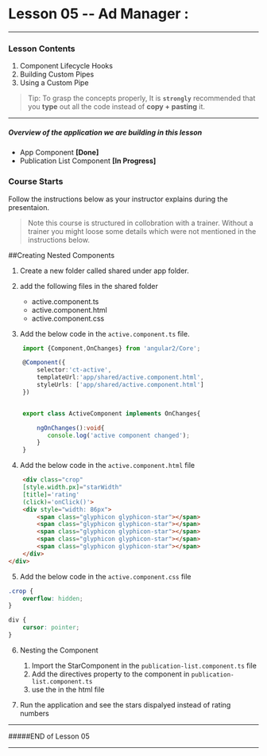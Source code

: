 # Lesson 05 -- Ad Manager : 
----------
### Lesson Contents
1.  Component Lifecycle Hooks
2.  Building Custom Pipes
3.  Using a Custom Pipe

> Tip: To grasp the concepts properly, It is  **`strongly`**  recommended that you **type** out all the code instead of **copy + pasting** it. 

-------------------------------

##### Overview of the application we are building in this lesson
- App Component  **[Done]**
- Publication List Component **[In Progress]**


### Course Starts 
Follow the instructions below as your instructor explains during the presentaion. 

> Note this course is structured in collobration with a trainer. Without a trainer you might loose some details which were not mentioned in the instructions below. 


##Creating Nested Components

1. Create a new folder called shared under app folder. 
2. add the following files in the shared folder 

    - active.component.ts
    - active.component.html
    - active.component.css

3. Add the below code in the `active.component.ts` file. 
``` typeScript
    import {Component,OnChanges} from 'angular2/Core';

    @Component({
        selector:'ct-active',
        templateUrl:'app/shared/active.component.html',
        styleUrls: ['app/shared/active.component.html']
    })


    export class ActiveComponent implements OnChanges{

        ngOnChanges():void{
           console.log('active component changed');
        }
    }
```
4. Add the below code in the `active.component.html` file

``` html
    <div class="crop" 
    [style.width.px]="starWidth" 
    [title]='rating'
    (click)='onClick()'>
    <div style="width: 86px">
        <span class="glyphicon glyphicon-star"></span>
        <span class="glyphicon glyphicon-star"></span>
        <span class="glyphicon glyphicon-star"></span>
        <span class="glyphicon glyphicon-star"></span>
        <span class="glyphicon glyphicon-star"></span>
    </div>
</div>
```
5. Add the below code in the `active.component.css` file
``` css
.crop {
    overflow: hidden;
}

div {
    cursor: pointer;
}
``` 

6. Nesting the Component
    1. Import the StarComponent in the `publication-list.component.ts` file
    2. Add the directives property to the component in `publication-list.component.ts`
    3. use the <ct-star> in the html file

7. Run the application and see the stars dispalyed instead of rating numbers

-------------------------------
#####END of Lesson 05

-------------------------------
